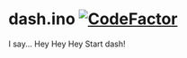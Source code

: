 # dash.ino [![CodeFactor](https://www.codefactor.io/repository/github/lovelya72/dash.ino/badge)](https://www.codefactor.io/repository/github/lovelya72/dash.ino)
I say... Hey Hey Hey Start dash!
